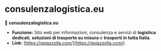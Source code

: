 # consulenzalogistica.eu

🔗 **consulenzalogistica.eu**
* **Funzione:** Sito web per informazioni, consulenza e servizi di **logistica dedicati**, **soluzioni di trasporto su misura** e **trasporti in tutta Italia**.
* **Link:** [https://gpiazzolla.com/](https://gpiazzolla.com/)
